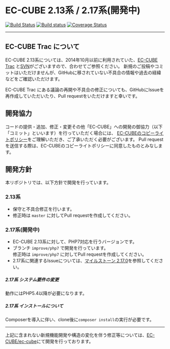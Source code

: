# EC-CUBE 2.13系 / 2.17系(開発中)
[![Build Status](https://travis-ci.org/EC-CUBE/eccube-2_13.svg)](https://travis-ci.org/EC-CUBE/eccube-2_13)
[![Build status](https://ci.appveyor.com/api/projects/status/4k58ucq2smwc4h7n/branch/master?svg=true)](https://ci.appveyor.com/project/ECCUBE/eccube-2-13/branch/master)
[![Coverage Status](https://coveralls.io/repos/EC-CUBE/eccube-2_13/badge.png)](https://coveralls.io/r/EC-CUBE/eccube-2_13)

---

## EC-CUBE Trac について

EC-CUBE 2.13系については、2014年10月以前に利用されていた、[EC-CUBE Trac](http://svn.ec-cube.net/open_trac/) と[SVN](http://svn.ec-cube.net/open/)がございますので、合わせてご参照ください。
新規のご投稿やコミットはいただけませんが、GitHubに移されていない不具合の情報や過去の経緯などをご確認いただけます。  

EC-CUBE Trac にある議論の再開や不具合の修正についても、GitHubにIssueを再作成していただいたり、Pull requestをいただけますと幸いです。

## 開発協力

コードの提供・追加、修正・変更その他「EC-CUBE」への開発の御協力（以下「コミット」といいます）を行っていただく場合には、
[EC-CUBEのコピーライトポリシー](https://github.com/EC-CUBE/ec-cube/blob/50de4ac511ab5a5577c046b61754d98be96aa328/LICENSE.txt)をご理解いただき、ご了承いただく必要がございます。
Pull requestを送信する際は、EC-CUBEのコピーライトポリシーに同意したものとみなします。

## 開発方針

本リポジトリでは、以下方針で開発を行っています。

### 2.13系

* 保守と不具合修正を行います。
* 修正時は `master` に対してPull requestを作成してください。

### 2.17系(開発中)

* EC-CUBE 2.13系に対して、PHP7対応を行うバージョンです。
* ブランチ `improve/php7` で開発を行っています。  
修正時は `improve/php7` に対してPull requestを作成してください。
* 2.17系に関連するIssueについては、[マイルストーン 2.17.0](https://github.com/EC-CUBE/eccube-2_13/milestone/5)を参照してください。

##### 2.17系 システム要件の変更

動作にはPHP5.4以降が必要になります。

##### 2.17系 インストールについて

Composerを導入に伴い、clone後に`composer install`の実行が必要です。

---

上記に含まれない新規機能開発や構造の変化を伴う修正等については、[EC-CUBE/ec-cube](https://github.com/EC-CUBE/ec-cube)にて開発を行っております。
